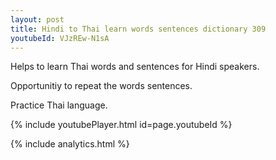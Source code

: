 ```yaml
---
layout: post
title: Hindi to Thai learn words sentences dictionary 309 
youtubeId: VJzREw-N1sA
---
```

 
 
Helps to learn Thai words and sentences for Hindi speakers.

Opportunitiy to repeat the words sentences. 

Practice Thai language. 
 
{% include youtubePlayer.html id=page.youtubeId %}
 
 
{% include analytics.html %}